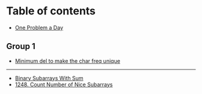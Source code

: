 # Table of contents

* [One Problem a Day](README.md)

## Group 1

* [Minimum del to make the char freq unique](group-1/minimum-del-to-make-the-char-freq-unique.md)

***

* [Binary Subarrays With Sum](binary-subarrays-with-sum.md)
* [1248. Count Number of Nice Subarrays](1248.-count-number-of-nice-subarrays.md)
